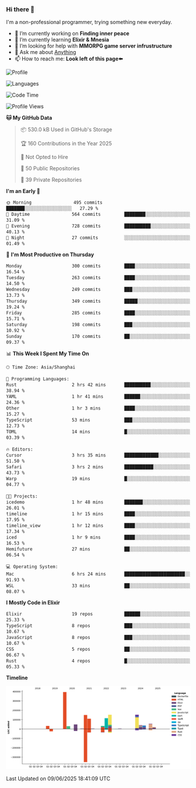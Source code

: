 ### Hi there 👋

I'm a non-professional programmer, trying something new everyday.

<!--
**dyzdyz010/dyzdyz010** is a ✨ _special_ ✨ repository because its `README.md` (this file) appears on your GitHub profile.
-->

- 🔭 I’m currently working on **Finding inner peace**
- 🌱 I’m currently learning **Elixir & Mnesia**
- 🤔 I’m looking for help with **MMORPG game server infrustructure**
- 💬 Ask me about [Anything](https://github.com/dyzdyz010/dyzdyz010/issues)
- 📫 How to reach me: **Look left of this page⬅️**

<!-- - 👯 I’m looking to collaborate on
- 😄 Pronouns: ...
- ⚡ Fun fact: ...
 -->
 
![Profile](https://github-readme-stats.vercel.app/api?username=dyzdyz010&count_private=true&show_icons=true&theme=dracula)

![Languages](https://github-readme-stats.vercel.app/api/top-langs/?username=dyzdyz010&layout=compact&theme=dracula)

<!--START_SECTION:waka-->
![Code Time](http://img.shields.io/badge/Code%20Time-2%2C024%20hrs%2042%20mins-blue)

![Profile Views](http://img.shields.io/badge/Profile%20Views-1-blue)

**🐱 My GitHub Data** 

> 📦 530.0 kB Used in GitHub's Storage 
 > 
> 🏆 160 Contributions in the Year 2025
 > 
> 🚫 Not Opted to Hire
 > 
> 📜 50 Public Repositories 
 > 
> 🔑 39 Private Repositories 
 > 
**I'm an Early 🐤** 

```text
🌞 Morning                495 commits         ███████░░░░░░░░░░░░░░░░░░   27.29 % 
🌆 Daytime                564 commits         ████████░░░░░░░░░░░░░░░░░   31.09 % 
🌃 Evening                728 commits         ██████████░░░░░░░░░░░░░░░   40.13 % 
🌙 Night                  27 commits          ░░░░░░░░░░░░░░░░░░░░░░░░░   01.49 % 
```
📅 **I'm Most Productive on Thursday** 

```text
Monday                   300 commits         ████░░░░░░░░░░░░░░░░░░░░░   16.54 % 
Tuesday                  263 commits         ████░░░░░░░░░░░░░░░░░░░░░   14.50 % 
Wednesday                249 commits         ███░░░░░░░░░░░░░░░░░░░░░░   13.73 % 
Thursday                 349 commits         █████░░░░░░░░░░░░░░░░░░░░   19.24 % 
Friday                   285 commits         ████░░░░░░░░░░░░░░░░░░░░░   15.71 % 
Saturday                 198 commits         ███░░░░░░░░░░░░░░░░░░░░░░   10.92 % 
Sunday                   170 commits         ██░░░░░░░░░░░░░░░░░░░░░░░   09.37 % 
```


📊 **This Week I Spent My Time On** 

```text
🕑︎ Time Zone: Asia/Shanghai

💬 Programming Languages: 
Rust                     2 hrs 42 mins       ██████████░░░░░░░░░░░░░░░   38.94 % 
YAML                     1 hr 41 mins        ██████░░░░░░░░░░░░░░░░░░░   24.36 % 
Other                    1 hr 3 mins         ████░░░░░░░░░░░░░░░░░░░░░   15.27 % 
TypeScript               53 mins             ███░░░░░░░░░░░░░░░░░░░░░░   12.73 % 
TOML                     14 mins             █░░░░░░░░░░░░░░░░░░░░░░░░   03.39 % 

🔥 Editors: 
Cursor                   3 hrs 35 mins       █████████████░░░░░░░░░░░░   51.50 % 
Safari                   3 hrs 2 mins        ███████████░░░░░░░░░░░░░░   43.73 % 
Warp                     19 mins             █░░░░░░░░░░░░░░░░░░░░░░░░   04.77 % 

🐱‍💻 Projects: 
icedemo                  1 hr 48 mins        ███████░░░░░░░░░░░░░░░░░░   26.01 % 
timeline                 1 hr 15 mins        ████░░░░░░░░░░░░░░░░░░░░░   17.95 % 
timeline_view            1 hr 12 mins        ████░░░░░░░░░░░░░░░░░░░░░   17.34 % 
iced                     1 hr 9 mins         ████░░░░░░░░░░░░░░░░░░░░░   16.53 % 
Hemifuture               27 mins             ██░░░░░░░░░░░░░░░░░░░░░░░   06.54 % 

💻 Operating System: 
Mac                      6 hrs 24 mins       ███████████████████████░░   91.93 % 
WSL                      33 mins             ██░░░░░░░░░░░░░░░░░░░░░░░   08.07 % 
```

**I Mostly Code in Elixir** 

```text
Elixir                   19 repos            ██████░░░░░░░░░░░░░░░░░░░   25.33 % 
TypeScript               8 repos             ███░░░░░░░░░░░░░░░░░░░░░░   10.67 % 
JavaScript               8 repos             ███░░░░░░░░░░░░░░░░░░░░░░   10.67 % 
CSS                      5 repos             ██░░░░░░░░░░░░░░░░░░░░░░░   06.67 % 
Rust                     4 repos             █░░░░░░░░░░░░░░░░░░░░░░░░   05.33 % 
```



**Timeline**

![Lines of Code chart](https://raw.githubusercontent.com/dyzdyz010/dyzdyz010/master/assets/bar_graph.png)


 Last Updated on 09/06/2025 18:41:09 UTC
<!--END_SECTION:waka-->
